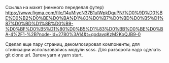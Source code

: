 Ссылка на макет (немного переделал футер)
https://www.figma.com/file/14uMiycN37B1uIWpkDquPN/%D0%9D%D0%BE%D0%B2%D0%BE%D0%BA%D1%83%D0%B7%D0%BD%D0%B5%D1%87%D0%BD%D1%8B%D0%B9-%D0%BF%D0%B5%D1%80%D0%B5%D1%83%D0%BB%D0%BE%D0%BA-4%2F1-%2B?node-id=2780%3A14&t=qodavqKzM2KoQJB9-0

Сделал еще пару страниц, декомпозировал компоненты, для стилизации использовались модули scss.
Для разворота надо сделать git clone url.
Затем yarn и yarn start.
